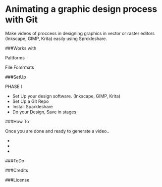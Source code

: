 # Animating a graphic design process with Git

Make videos of proccess in designing graphics in vector or raster editors (Inkscape, GIMP, Krita) easily using Sprckleshare. 


###Works with

Paltforms

File Fomrmats

###SetUp

PHASE I

  - Set Up your design software. (Inkscape, GIMP, Krita)
  - Set Up a Git Repo
  - Install Sparkleshare
  - Do your Design, Save in stages

###How To

Once you are done and ready to generate a video..

  -  
  - 
  - 



###ToDo


###Credits


###License 
